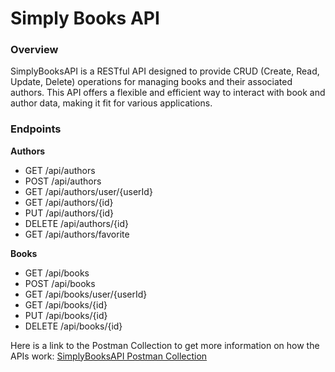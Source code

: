 ﻿# Simply Books API

### Overview

SimplyBooksAPI is a RESTful API designed to provide CRUD (Create, Read, Update, Delete) operations for managing books and their associated authors. This API offers a flexible and efficient way to interact with book and author data, making it fit for various applications.


### Endpoints

**Authors**

- GET /api/authors
- POST /api/authors
- GET /api/authors/user/{userId}
- GET /api/authors/{id}
- PUT /api/authors/{id}
- DELETE /api/authors/{id}
- GET /api/authors/favorite

**Books**
- GET /api/books
- POST /api/books
- GET /api/books/user/{userId}
- GET /api/books/{id}
- PUT /api/books/{id}
- DELETE /api/books/{id}


Here is a link to the Postman Collection to get more information on how the APIs work: [SimplyBooksAPI Postman Collection](https://www.postman.com/restless-robot-80667/workspace/simplybooks/collection/31929847-26168a50-0f35-478b-a7db-5a71559e792c?action=share&creator=31929847)
